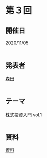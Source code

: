 # 第３回  
## 開催日  
2020/11/05  
<br>

## 発表者  
森田  
<br>

## テーマ  
株式投資入門 vol.1  
<br>

## 資料  
[資料](https://tachibanahajime.github.io/group/no3/no3.pdf "第３回")  
<br>